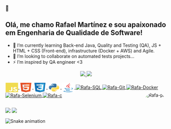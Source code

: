 ### 👋

<!--
**rafael12369/rafael12369** is a ✨ _special_ ✨ repository because its `README.md` (this file) appears on your GitHub profile.

Here are some ideas to get you started:

- 🔭 I’m currently working on ...
- 🌱 I’m currently learning Back-end Java, Quality and Testing (QA), JS + HTML + CSS (Front-end), infrastructure (Docker + AWS).
- 👯 I’m looking to collaborate on automated tests projects...
- ⚡ I’m inspired by QA engineer
- 💬 Ask me about ...
- 📫 How to reach me: ...
- 😄 Pronouns: ...
- ⚡ Fun fact: ...
-->

## Olá, me chamo Rafael Martínez e sou apaixonado em Engenharia de Qualidade de Software!
- 🌱 I’m currently learning Back-end Java, Quality and Testing (QA), JS + HTML + CSS (Front-end), infrastructure (Docker + AWS) and Agile.
- 👯 I’m looking to collaborate on automated tests projects...
- ⚡ I’m inspired by QA engineer <3
<div align="center">
  <a href="https://github.com/rafael12369">
  <img height="180em" src="https://github-readme-stats.vercel.app/api?username=rafael12369&show_icons=true&theme=dracula&include_all_commits=true&count_private=true"/>
  <img height="180em" src="https://github-readme-stats.vercel.app/api/top-langs/?username=rafael12369&layout=compact&langs_count=7&theme=dracula"/>
</div>
<div style="display: inline_block"><br>
  <img align="center" alt="Rafa-Js" height="30" width="40" src="https://raw.githubusercontent.com/devicons/devicon/master/icons/javascript/javascript-plain.svg">
  <img align="center" alt="Rafa-HTML" height="30" width="40" src="https://raw.githubusercontent.com/devicons/devicon/master/icons/html5/html5-original.svg">
  <img align="center" alt="Rafa-CSS" height="30" width="40" src="https://raw.githubusercontent.com/devicons/devicon/master/icons/css3/css3-original.svg">
  <img align="center" alt="Rafa-Python" height="30" width="40" src="https://raw.githubusercontent.com/devicons/devicon/master/icons/python/python-original.svg">
  <img align="center" alt="Rafa-Java" height="30" width="40" src="https://raw.githubusercontent.com/devicons/devicon/master/icons/java/java-original.svg">
  <img align="center" alt="Rafa-SQL" height="30" width="40" src="https://cdn.jsdelivr.net/gh/devicons/devicon/icons/mysql/mysql-original.svg" />
  <img align="center" alt="Rafa-Git" height="30" width="40" src="https://cdn.jsdelivr.net/gh/devicons/devicon/icons/git/git-original.svg"/>
  <img align="center" alt="Rafa-Docker" height="30" width="40"src="https://cdn.jsdelivr.net/gh/devicons/devicon/icons/docker/docker-original.svg"/>
  <img align="center" alt="Rafa-Selenium" height="30" width="40"src="https://cdn.jsdelivr.net/gh/devicons/devicon/icons/selenium/selenium-original.svg"/>
  <img align="center" alt="Rafa-c" height="30" width="40"src="https://icongr.am/devicon/cucumber-plain.svg?size=128&color=00a818"/>        
          
          
 
  <img align="right" alt="Rafa-pic" height="150" style="border-radius:50px;" src="https://media-exp2.licdn.com/dms/image/C4D03AQGnnH1f55ciOw/profile-displayphoto-shrink_800_800/0/1656276159518?e=1662595200&v=beta&t=VdxjZcdSAf0qTbH0SJqLa1FGQzWnj6-hqJB3OBxuVCw">
</div>
  
  ##
 
<div> 
  <a href = "mailto:rafaelmartinez.qa@gmail.com"><img src="https://img.shields.io/badge/-Gmail-%23333?style=for-the-badge&logo=gmail&logoColor=white" target="_blank"></a>
  <a href="https://www.linkedin.com/in/rafaelmartinezqa/" target="_blank"><img src="https://img.shields.io/badge/-LinkedIn-%230077B5?style=for-the-badge&logo=linkedin&logoColor=white" target="_blank"></a> 
 
  ![Snake animation](https://github.com/rafael12369/rafael12369/blob/output/github-contribution-grid-snake.svg)
 
</div>
